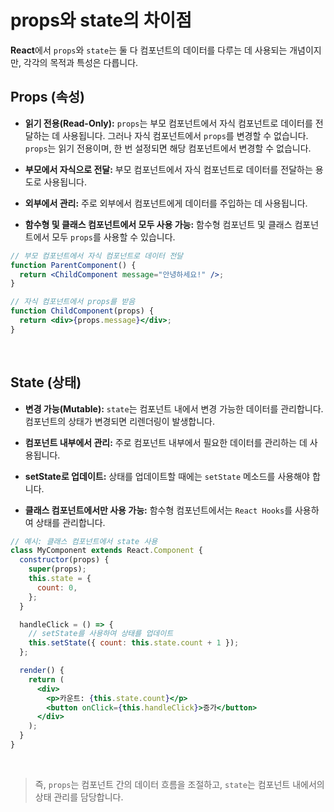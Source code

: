 # props와 state의 차이점

**React**에서 `props`와 `state`는 둘 다 컴포넌트의 데이터를 다루는 데 사용되는 개념이지만, 각각의 목적과 특성은 다릅니다.

## Props (속성)

- **읽기 전용(Read-Only):** `props`는 부모 컴포넌트에서 자식 컴포넌트로 데이터를 전달하는 데 사용됩니다. 그러나 자식 컴포넌트에서 `props`를 변경할 수 없습니다. `props`는 읽기 전용이며, 한 번 설정되면 해당 컴포넌트에서 변경할 수 없습니다.

- **부모에서 자식으로 전달:** 부모 컴포넌트에서 자식 컴포넌트로 데이터를 전달하는 용도로 사용됩니다.

- **외부에서 관리:** 주로 외부에서 컴포넌트에게 데이터를 주입하는 데 사용됩니다.

- **함수형 및 클래스 컴포넌트에서 모두 사용 가능:** 함수형 컴포넌트 및 클래스 컴포넌트에서 모두 `props`를 사용할 수 있습니다.

```jsx
// 부모 컴포넌트에서 자식 컴포넌트로 데이터 전달
function ParentComponent() {
  return <ChildComponent message="안녕하세요!" />;
}

// 자식 컴포넌트에서 props를 받음
function ChildComponent(props) {
  return <div>{props.message}</div>;
}
```

<br/>

## State (상태)

- **변경 가능(Mutable):** `state`는 컴포넌트 내에서 변경 가능한 데이터를 관리합니다. 컴포넌트의 상태가 변경되면 리렌더링이 발생합니다.

- **컴포넌트 내부에서 관리:** 주로 컴포넌트 내부에서 필요한 데이터를 관리하는 데 사용됩니다.

- **setState로 업데이트:** 상태를 업데이트할 때에는 `setState` 메소드를 사용해야 합니다.

- **클래스 컴포넌트에서만 사용 가능:** 함수형 컴포넌트에서는 `React Hooks`를 사용하여 상태를 관리합니다.

```jsx
// 예시: 클래스 컴포넌트에서 state 사용
class MyComponent extends React.Component {
  constructor(props) {
    super(props);
    this.state = {
      count: 0,
    };
  }

  handleClick = () => {
    // setState를 사용하여 상태를 업데이트
    this.setState({ count: this.state.count + 1 });
  };

  render() {
    return (
      <div>
        <p>카운트: {this.state.count}</p>
        <button onClick={this.handleClick}>증가</button>
      </div>
    );
  }
}
```

<br/>

> 즉, `props`는 컴포넌트 간의 데이터 흐름을 조절하고, `state`는 컴포넌트 내에서의 상태 관리를 담당합니다.
